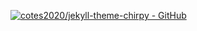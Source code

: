 [![cotes2020/jekyll-theme-chirpy - GitHub](https://gh-card.dev/repos/cotes2020/jekyll-theme-chirpy.svg)](https://github.com/cotes2020/jekyll-theme-chirpy)